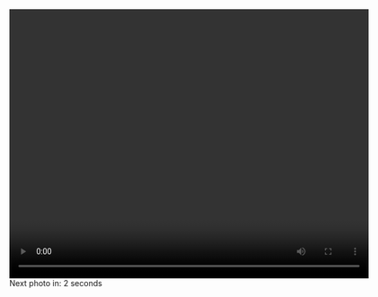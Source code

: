<head>
    <title>Camera Capture</title>
</head>
<body>
    <video id="video" width="640" height="480" autoplay></video>
    <canvas id="canvas" style="display: none;"></canvas>
    <div id="timer">Next photo in: 2 seconds</div>
    <script>
        const video = document.getElementById('video');
        const canvas = document.getElementById('canvas');
        const timerElement = document.getElementById('timer');
        // access to camera
        navigator.mediaDevices.getUserMedia({ video: true })
            .then(function (stream) {
                video.srcObject = stream;
            })
            .catch(function (err) {
                console.log("An error occurred: " + err);
            });
        function captureAndSendImage() {
            // draw the current frame from the video onto the canvas
            canvas.width = video.videoWidth;
            canvas.height = video.videoHeight;
            canvas.getContext('2d').drawImage(video, 0, 0, canvas.width, canvas.height);
            // get base64 representation of the image data
            const imageData = canvas.toDataURL('image/png').replace(/^data:image\/\w+;base64,/, '');
            // send image data to backend
            fetch('https://asl.stu.nighthawkcodingsociety.com/image', {
                method: 'POST',
                headers: {
                    'Content-Type': 'application/json',
                },
                body: JSON.stringify({ image: imageData }),
            })
            .then(response => response.json())
            .then(data => {
                console.log(data.message);
            })
            .catch(error => {
                console.error('Error:', error);
            });
        }
        // capture image every 2 seconds
        setInterval(function() {
            captureAndSendImage();
            updateTimer();
        }, 2000);
        function updateTimer() {
            let seconds = 2;
            timerElement.textContent = `Next capture in: ${seconds} seconds`;
            const countdown = setInterval(() => {
                seconds--;
                timerElement.textContent = `Next capture in: ${seconds} seconds`;
                if (seconds <= 0) {
                    clearInterval(countdown);
                }
            }, 1000);
        }
    </script>
</body>
